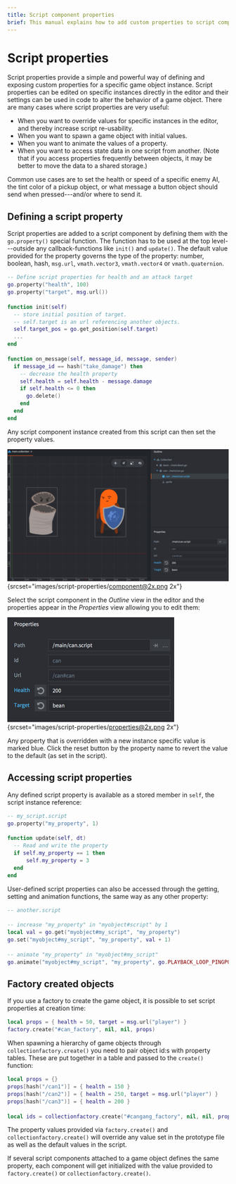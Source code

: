 ```yaml
---
title: Script component properties
brief: This manual explains how to add custom properties to script components and access them from the editor and runtime scripts.
---
```


# Script properties

Script properties provide a simple and powerful way of defining and exposing custom properties for a specific game object instance. Script properties can be edited on specific instances directly in the editor and their settings can be used in code to alter the behavior of a game object. There are many cases where script properties are very useful:

* When you want to override values for specific instances in the editor, and thereby increase script re-usability.
* When you want to spawn a game object with initial values.
* When you want to animate the values of a property.
* When you want to access state data in one script from another. (Note that if you access properties frequently between objects, it may be better to move the data to a shared storage.)

Common use cases are to set the health or speed of a specific enemy AI, the tint color of a pickup object, or what message a button object should send when pressed---and/or where to send it.

## Defining a script property

Script properties are added to a script component by defining them with the `go.property()` special function. The function has to be used at the top level---outside any callback-functions like `init()` and `update()`. The default value provided for the property governs the type of the property: number, boolean, hash, `msg.url`, `vmath.vector3`, `vmath.vector4` or `vmath.quaternion`.

```lua
-- Define script properties for health and an attack target
go.property("health", 100)
go.property("target", msg.url())

function init(self)
  -- store initial position of target.
  -- self.target is an url referencing another objects.
  self.target_pos = go.get_position(self.target)
  ...
end

function on_message(self, message_id, message, sender)
  if message_id == hash("take_damage") then
    -- decrease the health property
    self.health = self.health - message.damage
    if self.health <= 0 then
      go.delete()
    end
  end
end
```

Any script component instance created from this script can then set the property values.

![Component with properties](images/script-properties/component.png){srcset="images/script-properties/component@2x.png 2x"}

 Select the script component in the *Outline* view in the editor and the properties appear in the *Properties* view allowing you to edit them:

![Properties](images/script-properties/properties.png){srcset="images/script-properties/properties@2x.png 2x"}

Any property that is overridden with a new instance specific value is marked blue. Click the reset button by the property name to revert the value to the default (as set in the script).

## Accessing script properties

Any defined script property is available as a stored member in `self`, the script instance reference:

```lua
-- my_script.script
go.property("my_property", 1)

function update(self, dt)
  -- Read and write the property
  if self.my_property == 1 then
      self.my_property = 3
  end
end
```

User-defined script properties can also be accessed through the getting, setting and animation functions, the same way as any other property:

```lua
-- another.script

-- increase "my_property" in "myobject#script" by 1
local val = go.get("myobject#my_script", "my_property")
go.set("myobject#my_script", "my_property", val + 1)

-- animate "my_property" in "myobject#my_script"
go.animate("myobject#my_script", "my_property", go.PLAYBACK_LOOP_PINGPONG, 100, go.EASING_LINEAR, 2.0)
```

## Factory created objects

If you use a factory to create the game object, it is possible to set script properties at creation time:

```lua
local props = { health = 50, target = msg.url("player") }
factory.create("#can_factory", nil, nil, props)
```

When spawning a hierarchy of game objects through `collectionfactory.create()` you need to pair object id:s with property tables. These are put together in a table and passed to the `create()` function:

```lua
local props = {}
props[hash("/can1")] = { health = 150 }
props[hash("/can2")] = { health = 250, target = msg.url("player") }
props[hash("/can3")] = { health = 200 }

local ids = collectionfactory.create("#cangang_factory", nil, nil, props)
```

The property values provided via `factory.create()` and `collectionfactory.create()` will override any value set in the prototype file as well as the default values in the script.

If several script components attached to a game object defines the same property, each component will get initialized with the value provided to `factory.create()` or `collectionfactory.create()`.
